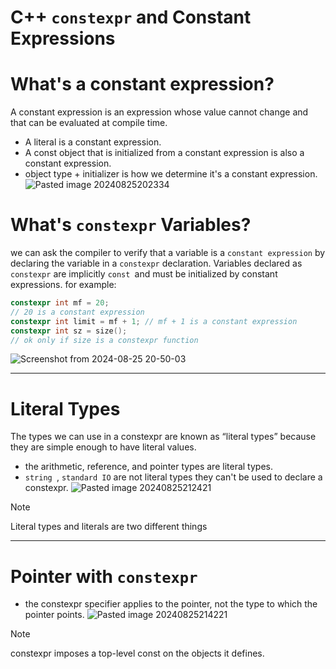 # C++ `constexpr` and Constant Expressions

# What's a constant expression?
A constant expression is an expression whose value cannot change and that can
be evaluated at compile time.
- A literal is a constant expression.
- A const object that is initialized from a constant expression is also a constant expression.
- object type + initializer is how we determine it's a constant expression.
![Pasted image 20240825202334](https://github.com/user-attachments/assets/cfaad5de-2bb0-4c7a-9eea-0c3fd4fc6ab6)

# What's `constexpr` Variables?
we can ask the compiler to verify that a variable is a `constant expression` by declaring the variable in a `constexpr` declaration. Variables declared as `constexpr` are implicitly `const `and must be initialized by constant expressions.
for example:
```c++
constexpr int mf = 20;
// 20 is a constant expression
constexpr int limit = mf + 1; // mf + 1 is a constant expression
constexpr int sz = size();
// ok only if size is a constexpr function
```
![Screenshot from 2024-08-25 20-50-03](https://github.com/user-attachments/assets/bd377b28-db84-402a-9377-82e360a45a43)

___________

# Literal Types
The types we can use in a constexpr are known as “literal types” because they are simple
enough to have literal values.
- the arithmetic, reference, and pointer types are literal types.
- `string `, `standard IO` are not literal types they can't be used to declare a constexpr.
![Pasted image 20240825212421](https://github.com/user-attachments/assets/68c4885f-5ab1-4744-8e57-44e0f0ed9854)


>[!NOTE]
Literal types and literals are two different things

__________
# Pointer with `constexpr`
- the constexpr specifier applies to the pointer, not the type to which the pointer points.
![Pasted image 20240825214221](https://github.com/user-attachments/assets/ffe12ac2-5833-425c-9590-bab472977f42)

>[!NOTE]
>constexpr imposes a top-level const on the objects it defines.
